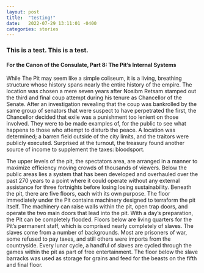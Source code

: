 ```yaml
---
layout: post
title:  "testing!"
date:   2022-07-29 13:11:01 -0400
categories: stories
---
```


### This is a test. This is a test.


#### For the Canon of the Consulate, Part 8: The Pit’s Internal Systems

While The Pit may seem like a simple coliseum, it is a living, breathing structure whose history spans nearly the entire history of the empire. The location was chosen a mere seven years after Nosibm Retsam stamped out the third and final coup attempt during his tenure as Chancellor of the Senate. After an investigation revealing that the coup was bankrolled by the same group of senators that were suspect to have perpetrated the first, the Chancellor decided that exile was a punishment too lenient on those involved. They were to be made examples of, for the public to see what happens to those who attempt to disturb the peace. A location was determined; a barren field outside of the city limits, and the traitors were publicly executed. Surprised at the turnout, the treasury found another source of income to supplement the taxes: bloodsport. 

The upper levels of the pit, the spectators area, are arranged in a manner to maximize efficiency moving crowds of thousands of viewers. Below the public areas lies a system that has been developed and overhauled over the past 270 years to a point where it could operate without any external assistance for three fortnights before losing losing sustainability. Beneath the pit, there are five floors, each with its own purpose.
 The floor immediately under the Pit contains machinery designed to terraform the pit itself. The machinery can raise walls within the pit, open trap doors, and operate the two main doors that lead into the pit. With a day’s preparation, the Pit can be completely flooded. Floors below are living quarters for the Pit’s permanent staff, which is comprised nearly completely of slaves. The slaves come from a number of backgrounds. Most are prisoners of war, some refused to pay taxes, and still others were imports from the countryside. Every lunar cycle, a handful of slaves are cycled through the games within the pit as part of free entertainment. The floor below the slave barracks was used as storage for grains and feed for the beasts on the fifth and final floor. 
	

